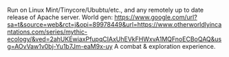 Run on Linux Mint/Tinycore/Ububtu/etc., and any remotely up to date release of Apache server.
World gen: https://www.google.com/url?sa=t&source=web&rct=j&opi=89978449&url=https://www.otherworldlyincantations.com/series/mythic-ecology/&ved=2ahUKEwiaxPfupqCIAxUhEVkFHWxvA1MQFnoECBoQAQ&usg=AOvVaw1v0bj-Yu1b7Jm-eaM9x-uy
A combat & exploration experience.
